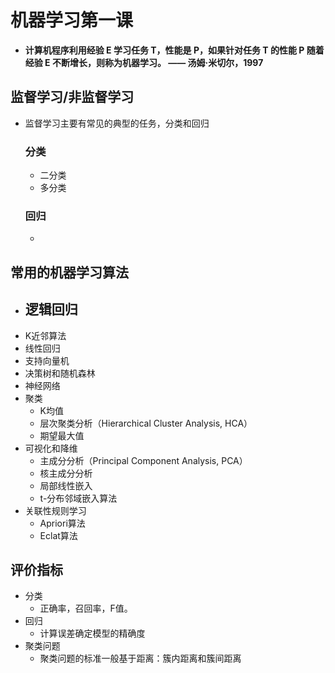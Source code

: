 # 机器学习第一课

- **计算机程序利用经验 E 学习任务 T，性能是 P，如果针对任务 T 的性能 P 随着经验 E 不断增长，则称为机器学习。 —— 汤姆·米切尔，1997**

## 监督学习/非监督学习

  - 监督学习主要有常见的典型的任务，分类和回归

    ### 分类
    - 二分类
    - 多分类

    ### 回归
    - 


## 常用的机器学习算法


- 逻辑回归
  - 
- K近邻算法
- 线性回归
- 支持向量机
- 决策树和随机森林
- 神经网络
- 聚类
  - K均值
  - 层次聚类分析（Hierarchical Cluster Analysis, HCA）
  - 期望最大值
- 可视化和降维
  - 主成分分析（Principal Component Analysis, PCA）
  - 核主成分分析
  - 局部线性嵌入
  - t-分布邻域嵌入算法
- 关联性规则学习
  - Apriori算法
  - Eclat算法

## 评价指标
- 分类
  - 正确率，召回率，F值。
- 回归
  - 计算误差确定模型的精确度
- 聚类问题
  - 聚类问题的标准一般基于距离：簇内距离和簇间距离